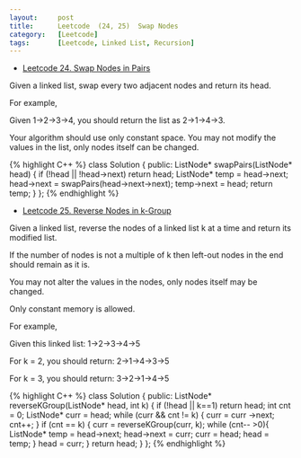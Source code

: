 ```yaml
---
layout:     post
title:      Leetcode  (24, 25)	Swap Nodes
category:   [Leetcode] 
tags:		[Leetcode, Linked List, Recursion]
---
```


* [Leetcode 24. Swap Nodes in Pairs](https://leetcode.com/problems/swap-nodes-in-pairs/)

Given a linked list, swap every two adjacent nodes and return its head.

For example,

Given 1->2->3->4, you should return the list as 2->1->4->3.

Your algorithm should use only constant space. You may not modify the values in the list, only nodes itself can be changed.

{% highlight C++ %}
class Solution {
public:
    ListNode* swapPairs(ListNode* head) {
        if (!head || !head->next)  return head;
        ListNode* temp = head->next;
        head->next = swapPairs(head->next->next);
        temp->next = head;
        return temp;
    }
};
{% endhighlight %}

* [Leetcode 25. Reverse Nodes in k-Group](https://leetcode.com/problems/reverse-nodes-in-k-group/)

Given a linked list, reverse the nodes of a linked list k at a time and return its modified list.

If the number of nodes is not a multiple of k then left-out nodes in the end should remain as it is.

You may not alter the values in the nodes, only nodes itself may be changed.

Only constant memory is allowed.

For example,

Given this linked list: 1->2->3->4->5

For k = 2, you should return: 2->1->4->3->5

For k = 3, you should return: 3->2->1->4->5

{% highlight C++ %}
class Solution {
public:
    ListNode* reverseKGroup(ListNode* head, int k) {
        if (!head || k==1)  return head;
        int cnt = 0;
        ListNode* curr = head;
        while (curr && cnt != k) {
            curr = curr ->next;
            cnt++;
        }
        if (cnt == k) {
            curr = reverseKGroup(curr, k);
            while (cnt-- >0){
                ListNode* temp = head->next;
                head->next = curr;
                curr = head;
                head = temp;
            }
            head = curr;
        }
        return head;
    }
};
{% endhighlight %}
